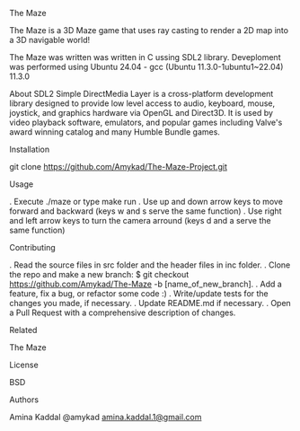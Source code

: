 The Maze

The Maze is a 3D Maze game that uses ray casting to render a 2D map into a 3D navigable world!

The Maze was written was written in C ussing SDL2 library. Deveploment was performed using Ubuntu 24.04 - gcc (Ubuntu 11.3.0-1ubuntu1~22.04) 11.3.0

About SDL2
Simple DirectMedia Layer is a cross-platform development library designed to provide low level access to audio, keyboard, mouse, joystick, and graphics hardware via OpenGL and Direct3D. It is used by video playback software, emulators, and popular games including Valve's award winning catalog and many Humble Bundle games.

Installation

git clone https://github.com/Amykad/The-Maze-Project.git

Usage

. Execute ./maze or type make run
. Use up and down arrow keys to move forward and backward (keys w and s serve the same function)
. Use right and left arrow keys to turn the camera arround (keys d and a serve the same function) 

Contributing

. Read the source files in src folder and the header files in inc folder.
. Clone the repo and make a new branch: $ git checkout https://github.com/Amykad/The-Maze -b [name_of_new_branch].
. Add a feature, fix a bug, or refactor some code :)
. Write/update tests for the changes you made, if necessary.
. Update README.md if necessary.
. Open a Pull Request with a comprehensive description of changes.

Related

The Maze 

License

BSD

Authors

Amina Kaddal @amykad amina.kaddal.1@gmail.com
